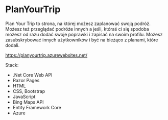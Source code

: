 # PlanYourTrip
Plan Your Trip to strona, na której możesz zaplanować swoją podróż. Możesz też przeglądać podróże innych a jeśli, któraś ci się spodoba możesz od razu dodać swoje poprawki i zapisać na swoim profilu. Możesz zasubskrybować innych użytkowników i być na bieżąco z planami, które dodali.

https://planyourtrip.azurewebsites.net/

Stack:
- .Net Core Web API
- Razor Pages
- HTML
- CSS, Bootstrap
- JavaScript
- Bing Maps API
- Entity Framework Core
- Azure
